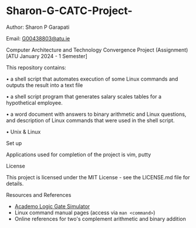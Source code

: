 # Sharon-G-CATC-Project-

Author: Sharon P Garapati

Email: G00438803@atu.ie

Computer Architecture and Technology Convergence Project (Assignment)
[ATU January 2024 - 1 Semester]



This repository contains:

•	a shell script that automates execution of some Linux commands and outputs the result into a text file

•	a shell script program that generates salary scales tables for a hypothetical employee.

•	a word document with answers to binary arithmetic and Linux questions, and description of Linux commands that were used in the shell script.

•	Unix & Linux


Set up

Applications used for completion of the project is vim, putty


License

This project is licensed under the MIT License - see the LICENSE.md file for details.


Resources and References

- [Academo Logic Gate Simulator](https://academo.org/demos/logic-gate-simulator/)
- Linux command manual pages (access via `man <command>`)
- Online references for two's complement arithmetic and binary addition




